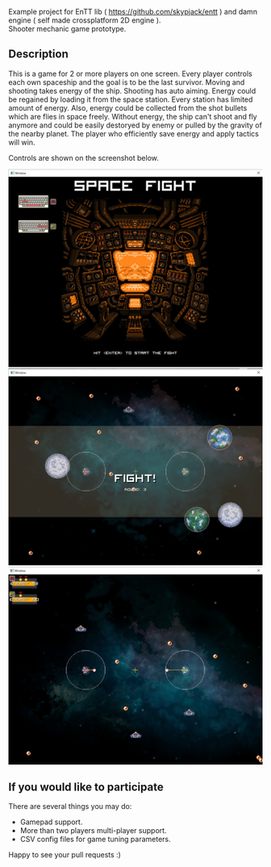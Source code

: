 Example project for EnTT lib ( https://github.com/skypjack/entt ) and damn engine ( self made crossplatform 2D engine ).  
Shooter mechanic game prototype. 
  
## Description
  
This is a game for 2 or more players on one screen. Every player controls each own spaceship and the goal is to be the last survivor. 
Moving and shooting takes energy of the ship. Shooting has auto aiming. 
Energy could be regained by loading it from the space station. Every station has limited amount of energy. 
Also, energy could be collected from the shot bullets which are flies in space freely.
Without energy, the ship can't shoot and fly anymore and could be easily destoryed by enemy or pulled by the gravity of the nearby planet.
The player who efficiently save energy and apply tactics will win.

Controls are shown on the screenshot below.

![Main menu](screenshots/ScreenshotMainMenu.png)
![Fight!](screenshots/ScreenshotFight.png)
![Shooting](screenshots/ScreenshotShoot.png)

## If you would like to participate 
There are several things you may do:
* Gamepad support. 
* More than two players multi-player support. 
* CSV config files for game tuning parameters.

     
Happy to see your pull requests :) 

